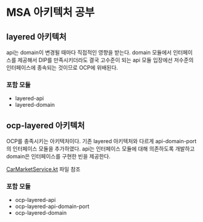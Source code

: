 # MSA 아키텍처 공부

## layered 아키텍처
api는 domain이 변경될 때마다 직접적인 영향을 받는다. domain 모듈에서 인터페이스를 제공해서 DIP를 만족시키더라도 결국 고수준이 되는 api 모듈 입장에선 저수준의 인터페이스에 종속되는 것이므로 OCP에 위배된다.

### 포함 모듈
  * layered-api
  * layered-domain

## ocp-layered 아키텍처
OCP를 충족시키는 아키텍처이다. 기존 layered 아키텍처와 다르게 api-domain-port의 인터페이스 모듈을 추가하였다.
api는 인터페이스 모듈에 대해 의존하도록 개발하고 domain은 인터페이스를 구현한 빈을 제공한다.     

[CarMarketService.kt](./ocp-layered-api/src/main/kotlin/com/traeper/msa/layered/api/application/CarMarketService.kt) 파일 참조

### 포함 모듈
* ocp-layered-api
* ocp-layered-api-domain-port
* ocp-layered-domain
